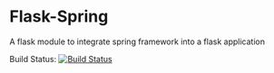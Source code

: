 # Flask-Spring
A flask module to integrate spring framework into a flask application

Build Status: [![Build Status](https://travis-ci.org/oggthemiffed/Flask-Spring.svg?branch=master)](https://travis-ci.org/oggthemiffed/Flask-Spring)
